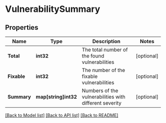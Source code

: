 # VulnerabilitySummary

## Properties

Name | Type | Description | Notes
------------ | ------------- | ------------- | -------------
**Total** | **int32** | The total number of the found vulnerabilities | [optional] 
**Fixable** | **int32** | The number of the fixable vulnerabilities | [optional] 
**Summary** | **map[string]int32** | Numbers of the vulnerabilities with different severity | [optional] 

[[Back to Model list]](../README.md#documentation-for-models) [[Back to API list]](../README.md#documentation-for-api-endpoints) [[Back to README]](../README.md)


